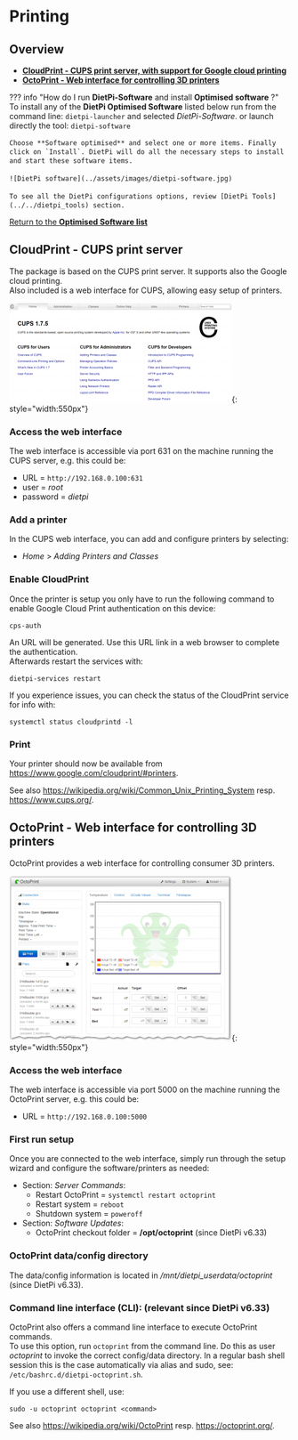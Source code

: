 # Printing

## Overview

- [**CloudPrint - CUPS print server, with support for Google cloud printing**](#cloudprint-cups-print-server)
- [**OctoPrint - Web interface for controlling 3D printers**](#octoprint-web-interface-for-controlling-3d-printers)

??? info "How do I run **DietPi-Software** and install **Optimised software** ?"
    To install any of the **DietPi Optimised Software** listed below run from the command line:
    ```
    dietpi-launcher
    ```
    and selected _DietPi-Software_. or launch directly the tool:
    ```
    dietpi-software
    ```

    Choose **Software optimised** and select one or more items. Finally click on `Install`. DietPi will do all the necessary steps to install and start these software items.

    ![DietPi software](../assets/images/dietpi-software.jpg)

    To see all the DietPi configurations options, review [DietPi Tools](../../dietpi_tools) section.

[Return to the **Optimised Software list**](../../dietpi_optimised_software)

## CloudPrint - CUPS print server

The package is based on the CUPS print server. It supports also the Google cloud printing.  
Also included is a web interface for CUPS, allowing easy setup of printers.

![DietPi print server software CUPS](../assets/images/dietpi-software-printserver-cups.png){: style="width:550px"}

### Access the web interface

The web interface is accessible via port 631 on the machine running the CUPS server, e.g. this could be:  

- URL = `http://192.168.0.100:631`  
- user = *root*  
- password = *dietpi*

### Add a printer

In the CUPS web interface, you can add and configure printers by selecting:

- *Home* \> *Adding Printers and Classes*

### Enable CloudPrint

Once the printer is setup you only have to run the following command to enable Google Cloud Print authentication on this device:

    cps-auth

An URL will be generated. Use this URL link in a web browser to complete the authentication.  
Afterwards restart the services with:

    dietpi-services restart

If you experience issues, you can check the status of the CloudPrint service for info with:

    systemctl status cloudprintd -l

### Print

Your printer should now be available from <https://www.google.com/cloudprint/#printers>.

See also <https://wikipedia.org/wiki/Common_Unix_Printing_System> resp. <https://www.cups.org/>.

## OctoPrint - Web interface for controlling 3D printers

OctoPrint provides a web interface for controlling consumer 3D printers.

![DietPi print server software OctoPrint](../assets/images/dietpi-software-printserver-octoprint.png){: style="width:550px"}

### Access the web interface

The web interface is accessible via port 5000 on the machine running the OctoPrint server, e.g. this could be:  

- URL = `http://192.168.0.100:5000`  

### First run setup

Once you are connected to the web interface, simply run through the setup wizard and configure the software/printers as needed:

- Section: *Server Commands*:
    - Restart OctoPrint = `systemctl restart octoprint`
    - Restart system = `reboot`
    - Shutdown system = `poweroff`
- Section: *Software Updates*:
    - OctoPrint checkout folder = **/opt/octoprint** (since DietPi v6.33)

### OctoPrint data/config directory

The data/config information is located in */mnt/dietpi_userdata/octoprint* (since DietPi v6.33).

### Command line interface (CLI): (relevant since DietPi v6.33)

OctoPrint also offers a command line interface to execute OctoPrint commands.  
To use this option, run `octoprint` from the command line. Do this as user *octoprint* to invoke the correct config/data directory. In a regular bash shell session this is the case automatically via alias and sudo, see: `/etc/bashrc.d/dietpi-octoprint.sh`.

If you use a different shell, use:

    sudo -u octoprint octoprint <command>

See also <https://wikipedia.org/wiki/OctoPrint> resp. <https://octoprint.org/>.
